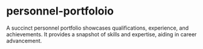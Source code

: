 # personnel-portfoloio
 A succinct personnel portfolio showcases qualifications, experience, and achievements. It provides a snapshot of skills and expertise, aiding in career advancement.
